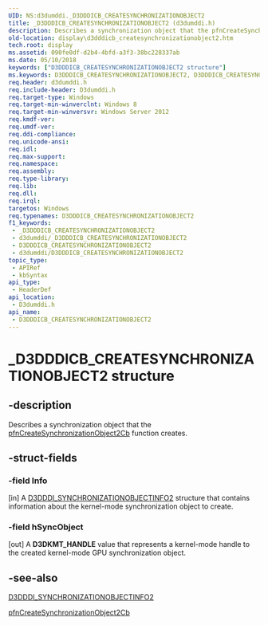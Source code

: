 ```yaml
---
UID: NS:d3dumddi._D3DDDICB_CREATESYNCHRONIZATIONOBJECT2
title: _D3DDDICB_CREATESYNCHRONIZATIONOBJECT2 (d3dumddi.h)
description: Describes a synchronization object that the pfnCreateSynchronizationObject2Cb function creates.
old-location: display\d3dddicb_createsynchronizationobject2.htm
tech.root: display
ms.assetid: 090fe0df-d2b4-4bfd-a3f3-38bc228337ab
ms.date: 05/10/2018
keywords: ["D3DDDICB_CREATESYNCHRONIZATIONOBJECT2 structure"]
ms.keywords: D3DDDICB_CREATESYNCHRONIZATIONOBJECT2, D3DDDICB_CREATESYNCHRONIZATIONOBJECT2 structure [Display Devices], _D3DDDICB_CREATESYNCHRONIZATIONOBJECT2, d3dumddi/D3DDDICB_CREATESYNCHRONIZATIONOBJECT2, display.d3dddicb_createsynchronizationobject2
req.header: d3dumddi.h
req.include-header: D3dumddi.h
req.target-type: Windows
req.target-min-winverclnt: Windows 8
req.target-min-winversvr: Windows Server 2012
req.kmdf-ver: 
req.umdf-ver: 
req.ddi-compliance: 
req.unicode-ansi: 
req.idl: 
req.max-support: 
req.namespace: 
req.assembly: 
req.type-library: 
req.lib: 
req.dll: 
req.irql: 
targetos: Windows
req.typenames: D3DDDICB_CREATESYNCHRONIZATIONOBJECT2
f1_keywords:
 - _D3DDDICB_CREATESYNCHRONIZATIONOBJECT2
 - d3dumddi/_D3DDDICB_CREATESYNCHRONIZATIONOBJECT2
 - D3DDDICB_CREATESYNCHRONIZATIONOBJECT2
 - d3dumddi/D3DDDICB_CREATESYNCHRONIZATIONOBJECT2
topic_type:
 - APIRef
 - kbSyntax
api_type:
 - HeaderDef
api_location:
 - D3dumddi.h
api_name:
 - D3DDDICB_CREATESYNCHRONIZATIONOBJECT2
---
```


# _D3DDDICB_CREATESYNCHRONIZATIONOBJECT2 structure


## -description

Describes a synchronization object that the <a href="https://docs.microsoft.com/windows-hardware/drivers/ddi/d3dumddi/nc-d3dumddi-pfnd3dddi_createsynchronizationobject2cb">pfnCreateSynchronizationObject2Cb</a> function creates.

## -struct-fields

### -field Info

[in] A <a href="https://docs.microsoft.com/windows-hardware/drivers/ddi/d3dukmdt/ns-d3dukmdt-_d3dddi_synchronizationobjectinfo2">D3DDDI_SYNCHRONIZATIONOBJECTINFO2</a> structure that contains information about the kernel-mode synchronization object to create.

### -field hSyncObject

[out] A <b>D3DKMT_HANDLE</b> value that represents a kernel-mode handle to the created kernel-mode GPU synchronization object.

## -see-also

<a href="https://docs.microsoft.com/windows-hardware/drivers/ddi/d3dukmdt/ns-d3dukmdt-_d3dddi_synchronizationobjectinfo2">D3DDDI_SYNCHRONIZATIONOBJECTINFO2</a>



<a href="https://docs.microsoft.com/windows-hardware/drivers/ddi/d3dumddi/nc-d3dumddi-pfnd3dddi_createsynchronizationobject2cb">pfnCreateSynchronizationObject2Cb</a>

